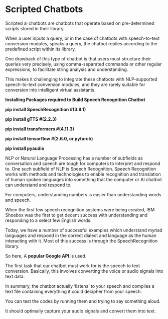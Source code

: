 # Scripted Chatbots

Scripted ai chatbots are chatbots that operate based on pre-determined scripts stored in their library. 

When a user inputs a query, or in the case of chatbots with speech-to-text conversion modules, speaks a query, the chatbot replies according to the predefined script within its library. 

One drawback of this type of chatbot is that users must structure their queries very precisely, using comma-separated commands or other regular expressions, to facilitate string analysis and understanding. 

This makes it challenging to integrate these chatbots with NLP-supported speech-to-text conversion modules, and they are rarely suitable for conversion into intelligent virtual assistants.

**Installing Packages required to Build Speech Recognition Chatbot**

**pip install SpeechRecognition  #(3.8.1)**

**pip install gTTS  #(2.2.3)**

**pip install transformers  #(4.11.3)**

**pip install tensorflow #(2.6.0, or pytorch)**

**pip install pyaudio**

NLP or Natural Language Processing has a number of subfields as conversation and speech are tough for computers to interpret and respond to. One such subfield of NLP is Speech Recognition. 
Speech Recognition works with methods and technologies to enable recognition and translation of human spoken languages into something that the computer or AI chatbot can understand and respond to.

For computers, understanding numbers is easier than understanding words and speech. 

When the first few speech recognition systems were being created, IBM Shoebox was the first to get decent success with understanding and responding to a select few English words. 

Today, we have a number of successful examples which understand myriad languages and respond in the correct dialect and language as the human interacting with it. Most of this success is through the SpeechRecognition library.

So here, A **popular Google API** is used.

The first task that our chatbot must work for is the speech to text conversion. Basically, this involves converting the voice or audio signals into text data. 

In summary, the chatbot actually ‘listens’ to your speech and compiles a text file containing everything it could decipher from your speech. 

You can test the codes by running them and trying to say something aloud. 

It should optimally capture your audio signals and convert them into text.

